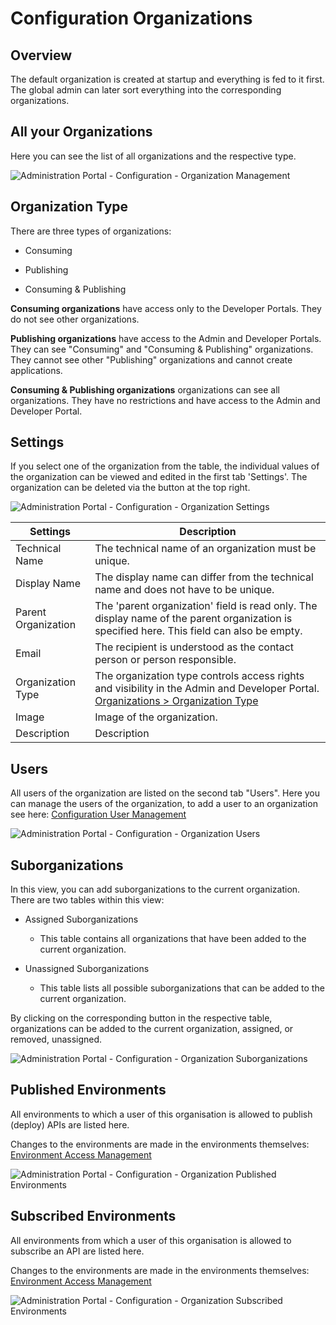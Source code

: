 # Configuration Organizations

<head>
  <meta name="guidename" content="API Management"/>
  <meta name="context" content="GUID-c71713e0-2fe6-4c09-9617-70c751deab6d"/>
</head>

## Overview

The default organization is created at startup and everything is fed to it first. The global admin can later sort everything into the corresponding organizations.

## All your Organizations

Here you can see the list of all organizations and the respective type.

![Administration Portal - Configuration - Organization Management](../Images/img-cp-admin_portal_config_organisation_mgmt.png)

## Organization Type

There are three types of organizations:

- Consuming

- Publishing

- Consuming & Publishing

**Consuming organizations** have access only to the Developer Portals. They do not see other organizations.

**Publishing organizations** have access to the Admin and Developer Portals. They can see "Consuming" and "Consuming & Publishing" organizations. They cannot see other "Publishing" organizations and cannot create applications.

**Consuming & Publishing organizations** organizations can see all organizations. They have no restrictions and have access to the Admin and Developer Portal.

## Settings

If you select one of the organization from the table, the individual values of the organization can be viewed and edited in the first tab 'Settings'. The organization can be deleted via the button at the top right.

![Administration Portal - Configuration - Organization Settings](../Images/img-cp-admin_portal_config_organisation_settings.png)

|Settings|Description|
|--------|-----------|
|Technical Name|The technical name of an organization must be unique.|
|Display Name|The display name can differ from the technical name and does not have to be unique.|
|Parent Organization|The 'parent organization' field is read only. The display name of the parent organization is specified here. This field can also be empty.|
|Email|The recipient is understood as the contact person or person responsible.|
|Organization Type|The organization type controls access rights and visibility in the Admin and Developer Portal. [Organizations > Organization Type](../Topics/cp-Configuration_organisation.md)|
|Image|Image of the organization.|
|Description|Description|

## Users

All users of the organization are listed on the second tab "Users". Here you can manage the users of the organization, to add a user to an organization see here: [Configuration User Management](../Topics/cp-Configuration_user_management.md)

![Administration Portal - Configuration - Organization Users](../Images/img-cp-admin_portal_config_organisation_users.png)

## Suborganizations

In this view, you can add suborganizations to the current organization. There are two tables within this view:

- Assigned Suborganizations

     - This table contains all organizations that have been added to the current organization.

- Unassigned Suborganizations

     - This table lists all possible suborganizations that can be added to the current organization.

By clicking on the corresponding button in the respective table, organizations can be added to the current organization, assigned, or removed, unassigned.

![Administration Portal - Configuration - Organization Suborganizations](../Images/img-cp-admin_portal_config_organisation_suborg.png)

## Published Environments

All environments to which a user of this organisation is allowed to publish (deploy) APIs are listed here. 

Changes to the environments are made in the environments themselves: [Environment Access Management](../Topics/cp-Environment_access_management.md)

![Administration Portal - Configuration - Organization Published Environments](../Images/img-cp-admin_portal_config_organisation_published_env.png)

## Subscribed Environments

All environments from which a user of this organisation is allowed to subscribe an API are listed here. 

Changes to the environments are made in the environments themselves: [Environment Access Management](../Topics/cp-Environment_access_management.md)

![Administration Portal - Configuration - Organization Subscribed Environments](../Images/img-cp-admin_portal_config_organisation_subscribed_env.png)



